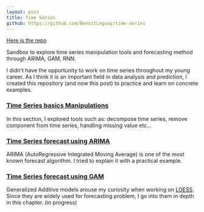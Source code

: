 ```yaml
---
layout: post
title: Time Series
github: https://github.com/BenoitLeguay/time-series
---
```


[Here is the repo](https://github.com/BenoitLeguay/time-series)

Sandbox to explore time series manipulation tools and forecasting method through ARIMA, GAM, RNN.

I didn't have the opportunity to work on time series  throughout my young career. As I think it is an  important field in data analysis and prediction, I created this repository (and now this post) to practice and learn on concrete examples.

### [Time Series basics Manipulations]({{site.baseurl}}/time-series/basics)

In this section, I explored tools such as: decompose time series, remove component from time series, handling missing value etc...



### [Time Series forecast using ARIMA]({{site.baseurl}}/time-series/arima)

ARIMA (AutoRegressive Integrated Moving Average) is one of the most known forecast algorithm. I tried to explain it with a practical example. 



### [Time Series forecast using GAM]({{site.baseurl}}/time-series/gam)

 Generalized Additive models arouse my curiosity when working on [LOESS](https://en.wikipedia.org/wiki/Local_regression). Since they are widely used for forecasting problem, I go into them in depth in this chapter. (in progress)